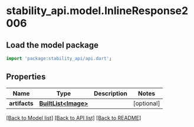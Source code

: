 # stability_api.model.InlineResponse2006

## Load the model package
```dart
import 'package:stability_api/api.dart';
```

## Properties
Name | Type | Description | Notes
------------ | ------------- | ------------- | -------------
**artifacts** | [**BuiltList&lt;Image&gt;**](Image.md) |  | [optional] 

[[Back to Model list]](../README.md#documentation-for-models) [[Back to API list]](../README.md#documentation-for-api-endpoints) [[Back to README]](../README.md)


